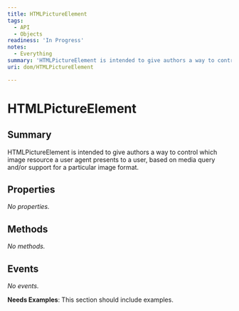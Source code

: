 ```yaml
---
title: HTMLPictureElement
tags:
  - API
  - Objects
readiness: 'In Progress'
notes:
  - Everything
summary: 'HTMLPictureElement is intended to give authors a way to control which image resource a user agent presents to a user, based on media query and/or support for a particular image format.'
uri: dom/HTMLPictureElement

---
```

# HTMLPictureElement

## Summary

HTMLPictureElement is intended to give authors a way to control which image resource a user agent presents to a user, based on media query and/or support for a particular image format.

## Properties

*No properties.*

## Methods

*No methods.*

## Events

*No events.*

**Needs Examples**: This section should include examples.

